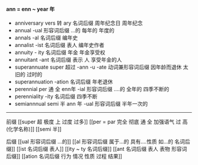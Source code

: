 #### ann = enn ~ year 年
- anniversary vers 转 ary 名词后缀  周年纪念日  周年纪念
- annual -ual 形容词后缀 ...的 每年的 年度的
- annals -al 名词后缀 编年史
- annalist -ist 名词后缀 表人 编年史作者
- annuity - ity 名词后缀 年金 年金享受权 
- annuitant -ant 名词后缀 表示 人 享受年金的人
- superannuate super 超过 -ann -u -ate 动词兼形容词后缀 因年龄而退休 太旧的 过时的 
- superannuation -ation  名词后缀 年老退休
- perennial  per 通 全 enn年 -ial 形容词后缀 ....的 全年的 四季不断的 
- perenniality -ity 名词后缀 四季不断
- semiannnual semi 半 ann 年 -ual 形容词后缀 半年一次的

---
前缀
[[super  超 极度  上  过度  过多]]
[[per = par 完全 彻底  通  全  加强语气  过 高(化学名称)]]
[[semi 半]]


后缀
[[ual 形容词后缀 ...的]]
[[al 形容词后缀   属于...的  具有....性质  如...的   名词后缀]]
[[ist  名词后缀 表人]]
[[ity  ~ ty 名词后缀]]
[[ant 名词后缀 表人 表物 形容词后缀]]
[[ation 名词后缀  行为 情况 性质 过程 结果]]
